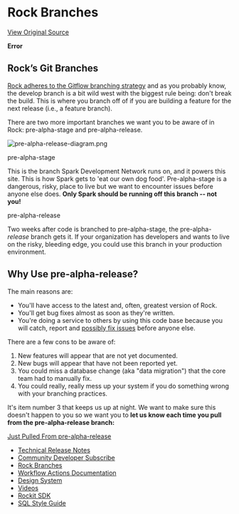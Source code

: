 # Rock Branches
[View Original Source](https://community.rockrms.com/developer/rock-branches)

    

**Error**

Rock’s Git Branches
-------------------

[Rock adheres to the Gitflow branching strategy](https://github.com/SparkDevNetwork/Rock/wiki/Git-Branching-Strategy) and as you probably know, the develop branch is a bit wild west with the biggest rule being: don't break the build. This is where you branch off of if you are building a feature for the next release (i.e., a feature branch).

There are two more important branches we want you to be aware of in Rock: pre-alpha-stage and pre-alpha-release.

![pre-alpha-release-diagram.png](/Content/RockExternal/Images/Developer/pre-alpha-release-diagram.png)

pre-alpha-stage

This is the branch Spark Development Network runs on, and it powers this site. This is how Spark gets to 'eat our own dog food'. Pre-alpha-stage is a dangerous, risky, place to live but we want to encounter issues before anyone else does. **Only Spark should be running off this branch -- not you!**

pre-alpha-release

Two weeks after code is branched to pre-alpha-stage, the pre-alpha-_release_ branch gets it. If your organization has developers and wants to live on the risky, bleeding edge, you could use this branch in your production environment.

Why Use pre-alpha-release?
--------------------------

The main reasons are:

*   You'll have access to the latest and, often, greatest version of Rock.
*   You'll get bug fixes almost as soon as they're written.
*   You're doing a service to others by using this code base because you will catch, report and [possibly fix issues](https://github.com/SparkDevNetwork/Rock/wiki/Creating-Pull-Requests) before anyone else.

There are a few cons to be aware of:

1.  New features will appear that are not yet documented.
2.  New bugs will appear that have not been reported yet.
3.  You could miss a database change (aka "data migration") that the core team had to manually fix.
4.  You could really, really mess up your system if you do something wrong with your branching practices.

It's item number 3 that keeps us up at night. We want to make sure this doesn't happen to you so we want you to **let us know each time you pull from the pre-alpha-release branch:**

[Just Pulled From pre-alpha-release](https://community.rockrms.com/developer/pulled-prealpha)

*   [Technical Release Notes](/developer/changelog)
*   [Community Developer Subscribe](/developer/CommunityDeveloperSubscribe)
*   [Rock Branches](/developer/rock-branches)
*   [Workflow Actions Documentation](/WorkflowActions)
*   [Design System](/developer/design-system)
*   [Videos](/developer/videos)
*   [Rockit SDK](/developer/rockit)
*   [SQL Style Guide](/developer/sql-style-guide)
